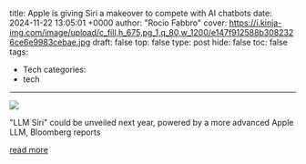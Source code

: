 title: Apple is giving Siri a makeover to compete with AI chatbots
date: 2024-11-22 13:05:01 +0000
author: "Rocio Fabbro"
cover: https://i.kinja-img.com/image/upload/c_fill,h_675,pg_1,q_80,w_1200/e147f912588b3082326ce6e9983cebae.jpg
draft: false
top: false
type: post
hide: false
toc: false
tags:
  - Tech
categories:
  - tech
---

![](https://i.kinja-img.com/image/upload/c_fill,h_675,pg_1,q_80,w_1200/e147f912588b3082326ce6e9983cebae.jpg)

"LLM Siri" could be unveiled next year, powered by a more advanced Apple LLM, Bloomberg reports

[read more](https://qz.com/apple-siri-ai-chatbot-chatgpt-gemini-voice-assistant-1851705775)
